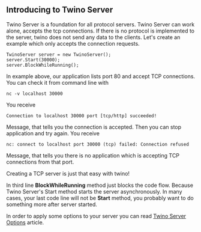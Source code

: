 ## Introducing to Twino Server

Twino Server is a foundation for all protocol servers.
Twino Server can work alone, accepts the tcp connections.
If there is no protocol is implemented to the server, twino does not send any data to the clients.
Let's create an example which only accepts the connection requests.

    TwinoServer server = new TwinoServer();
    server.Start(30000);
    server.BlockWhileRunning();
  
In example above, our application lists port 80 and accept TCP connections.
You can check it from command line with

    nc -v localhost 30000

You receive

    Connection to localhost 30000 port [tcp/http] succeeded!
  
Message, that tells you the connection is accepted. Then you can stop application and try again. You receive

    nc: connect to localhost port 30000 (tcp) failed: Connection refused
  
Message, that tells you there is no application which is accepting TCP connections from that port.

Creating a TCP server is just that easy with twino!

In third line **BlockWhileRunning** method just blocks the code flow.
Because Twino Server's Start method starts the server asynchronously.
In many cases, your last code line will not be **Start** method,
you probably want to do something more after server started.

In order to apply some options to your server you can read [Twino Server Options](https://github.com/mhelvacikoylu/twino/blob/v2/docs/general/Options.MD) article.
